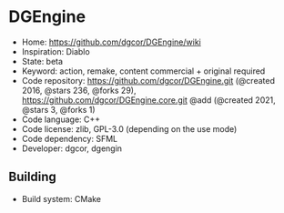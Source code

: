 # DGEngine

- Home: https://github.com/dgcor/DGEngine/wiki
- Inspiration: Diablo
- State: beta
- Keyword: action, remake, content commercial + original required
- Code repository: https://github.com/dgcor/DGEngine.git (@created 2016, @stars 236, @forks 29), https://github.com/dgcor/DGEngine.core.git @add (@created 2021, @stars 3, @forks 1)
- Code language: C++
- Code license: zlib, GPL-3.0 (depending on the use mode)
- Code dependency: SFML
- Developer: dgcor, dgengin

## Building

- Build system: CMake
